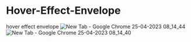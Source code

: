 # Hover-Effect-Envelope
hover effect envelope 
![New Tab - Google Chrome 25-04-2023 08_14_44](https://user-images.githubusercontent.com/54906865/234162191-9c00da86-aec7-43ef-ba6d-66125b9b3bf2.png)
![New Tab - Google Chrome 25-04-2023 08_14_40](https://user-images.githubusercontent.com/54906865/234162201-dbcedf39-42c0-43f5-b9cd-6668cbdc006f.png)
